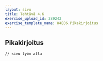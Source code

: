 ```yaml
---
layout: sivu
title: Tehtävä 4.6
exercise_upload_id: 289242
exercise_template_name: W4E06.Pikakirjoitus
---
```


## Pikakirjoitus

~~~
// sivu työn alla
~~~
